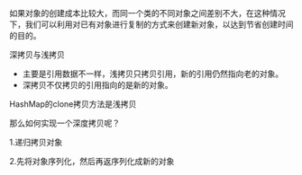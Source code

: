 如果对象的创建成本比较大，而同一个类的不同对象之间差别不大，在这种情况下，我们可以利用对已有对象进行复制的方式来创建新对象，以达到节省创建时间的目的。

深拷贝与浅拷贝
+ 主要是引用数据不一样，浅拷贝只拷贝引用，新的引用仍然指向老的对象。
+ 深拷贝不仅拷贝的引用指向的是新的对象。

HashMap的clone拷贝方法是浅拷贝

那么如何实现一个深度拷贝呢？

1.递归拷贝对象

2.先将对象序列化，然后再返序列化成新的对象
